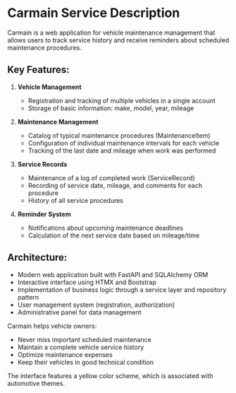 # Carmain Service Description

Carmain is a web application for vehicle maintenance management that allows users to track service history and receive reminders about scheduled maintenance procedures.

## Key Features:

1. **Vehicle Management**
   - Registration and tracking of multiple vehicles in a single account
   - Storage of basic information: make, model, year, mileage

2. **Maintenance Management**
   - Catalog of typical maintenance procedures (MaintenanceItem)
   - Configuration of individual maintenance intervals for each vehicle
   - Tracking of the last date and mileage when work was performed

3. **Service Records**
   - Maintenance of a log of completed work (ServiceRecord)
   - Recording of service date, mileage, and comments for each procedure
   - History of all service procedures

4. **Reminder System**
   - Notifications about upcoming maintenance deadlines
   - Calculation of the next service date based on mileage/time

## Architecture:

- Modern web application built with FastAPI and SQLAlchemy ORM
- Interactive interface using HTMX and Bootstrap
- Implementation of business logic through a service layer and repository pattern
- User management system (registration, authorization)
- Administrative panel for data management

Carmain helps vehicle owners:
- Never miss important scheduled maintenance
- Maintain a complete vehicle service history
- Optimize maintenance expenses
- Keep their vehicles in good technical condition

The interface features a yellow color scheme, which is associated with automotive themes.
